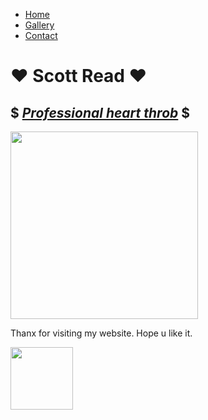 <!DOCTYPE html>
<html lang="en">
<head>
	<meta charset="UTF-8">
	<meta name="viewport" content="width=device-width, initial-scale=1.0">
	<meta http-equiv="X-UA-Compatible" content="ie=edge">
	<title>Scott Read | Professional Heart Throb</title>
	<link rel="stylesheet" href="/images/bork/style.css">
</head>
<body>
	<ul>
		<li><a href="./scott">Home</a></li>
		<li><a href="./gallery">Gallery</a></li>
		<li><a href="./contact">Contact</a></li>
	</ul>
	<h1>♥ Scott Read ♥</h1>
	<h2><span>$</span> <em><u>Professional heart throb</u></em> <span>$</span></h2>
	<img src="/images/bork/scott2.jpg" alt="" width="300px">
	<p>Thanx for visiting my website. Hope u like it.</p>
	<p><img src="/images/bork/counter.png" alt="" width="100px"></p>
</body>
</html>
